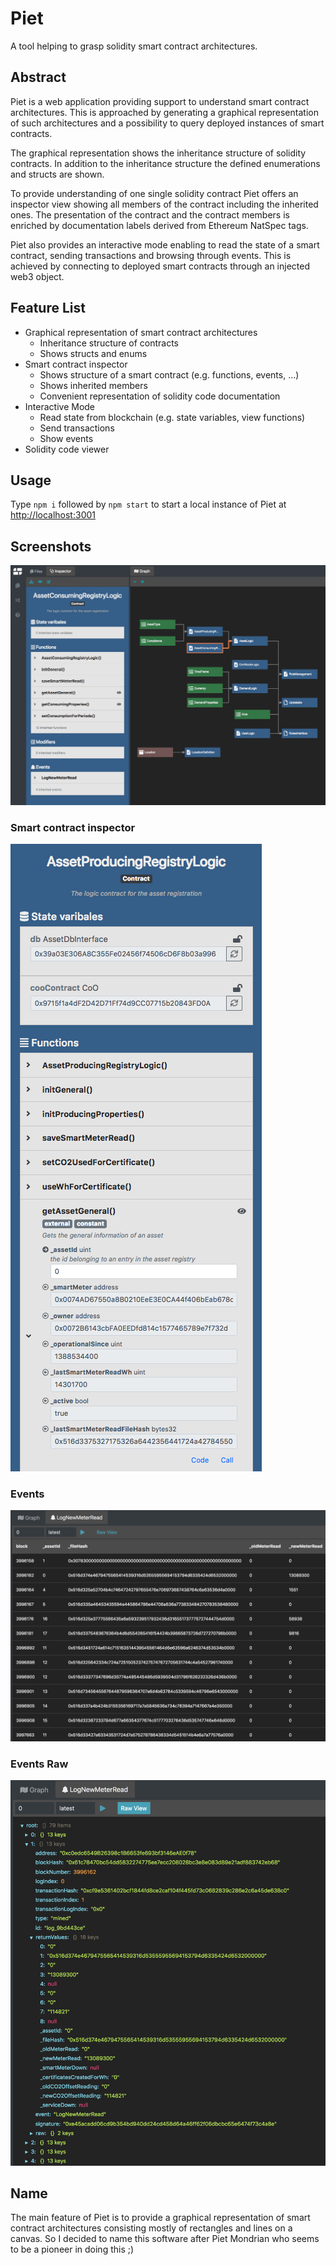 # Piet
A tool helping to grasp solidity smart contract architectures.


## Abstract
Piet is a web application providing support to understand smart contract architectures. 
This is approached by generating a graphical representation of such architectures and a possibility to query deployed instances of smart contracts.

The graphical representation shows the inheritance structure of solidity contracts. In addition to the inheritance structure the defined enumerations and structs are shown.

To provide understanding of one single solidity contract Piet offers an inspector view showing all members of the contract including the inherited ones.
The presentation of the contract and the contract members is enriched by documentation labels derived from Ethereum NatSpec tags.

Piet also provides an interactive mode enabling to read the state of a smart contract, sending transactions and browsing through events. This is achieved by connecting to deployed smart contracts through an injected web3 object.  



## Feature List
- Graphical representation of smart contract architectures
  - Inheritance structure of contracts
  - Shows structs and enums
- Smart contract inspector
  - Shows structure of a smart contract (e.g. functions, events, ...)
  - Shows inherited members
  - Convenient representation of solidity code documentation
- Interactive Mode
  - Read state from blockchain (e.g. state variables, view functions) 
  - Send transactions
  - Show events 
- Solidity code viewer 

## Usage
Type `npm i` followed by `npm start` to start a local instance of Piet at [http://localhost:3001](http://localhost:3001 ) 

## Screenshots 
![Piet Screeshot](docs/complete-screen.png)
### Smart contract inspector
![Inspector](docs/inspector.png)
### Events
![Events](docs/events.png)
### Events Raw
![Events raw](docs/events-raw.png)

## Name
The main feature of Piet is to provide a graphical representation of smart contract architectures consisting mostly of rectangles and lines on a canvas. 
So I decided to name this software after Piet Mondrian who seems to be a pioneer in doing this ;)
